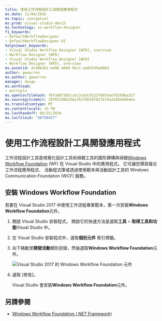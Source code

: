 ```yaml
---
title: 使用工作流程設計工具開發應用程式
ms.date: 11/04/2016
ms.topic: conceptual
ms.prod: visual-studio-dev15
ms.technology: vs-workflow-designer
f1_keywords:
- DefaultWorkflowDesigner
- DefaultWorkflowDesigner.UI
helpviewer_keywords:
- Visual Studio Workflow Designer [WFD], overview
- Workflow Designer [WFD]
- Visual Studio Workflow Designer [WFD]
- Workflow Designer [WFD], overview
ms.assetid: 4cd062b1-b496-4668-bbc1-ee85545e066d
author: gewarren
ms.author: gewarren
manager: douge
ms.workload:
- multiple
ms.openlocfilehash: f6fa987303ccbc3c6dc9122fb03daef02896a327
ms.sourcegitcommit: 30f653d9625ba763f6b58f02fb74a24204d064ea
ms.translationtype: MT
ms.contentlocale: zh-TW
ms.lasthandoff: 06/25/2018
ms.locfileid: "36756417"
---
```

# <a name="develop-apps-with-the-workflow-designer"></a>使用工作流程設計工具開發應用程式

工作流程設計工具是視覺化設計工具和偵錯工具的圖形建構與偵錯[Windows Workflow Foundation](/dotnet/framework/windows-workflow-foundation/index) (WF) 在 Visual Studio 中的應用程式。 它可讓您撰寫複合工作流程應用程式、 活動程式庫或透過使用範本與活動設計工具的 Windows Communication Foundation (WCF) 服務。

## <a name="install-windows-workflow-foundation"></a>安裝 Windows Workflow Foundation

若要在 Visual Studio 2017 中使用工作流程專案範本，第一次安裝**Windows Workflow Foundation**元件。

1. 開啟 Visual Studio 安裝程式。 開啟它的快速方法是選取**工具** > **取得工具和功能**Visual Studio 中。

1. 在 Visual Studio 安裝程式中，選取**個別元件** 索引標籤。

1. 向下捲動至**開發活動**類別目錄，然後選取**Windows Workflow Foundation**元件。

   ![Visual Studio 2017 的 Windows Workflow Foundation 元件](media/windows-workflow-foundation-component.png)

1. 選取 [修改]。

   Visual Studio 會安裝**Windows Workflow Foundation**元件。

## <a name="see-also"></a>另請參閱

- [Windows Workflow Foundation (.NET Framework)](/dotnet/framework/windows-workflow-foundation/index)